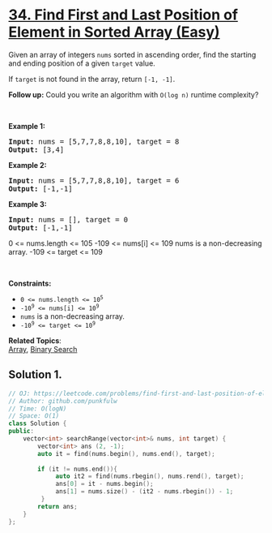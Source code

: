 # [34. Find First and Last Position of Element in Sorted Array (Easy)](https://leetcode.com/problems/find-first-and-last-position-of-element-in-sorted-array/)

<p>Given an array of integers <code>nums</code> sorted in ascending order, find the starting and ending position of a given <code>target</code> value.</p>

<p>If <code>target</code> is not found in the array, return <code>[-1, -1]</code>.</p>

<p><b>Follow up:</b> Could you write an algorithm with <code>O(log n)</code> runtime complexity?</p>


<p>&nbsp;</p>

<p><strong>Example 1:</strong></p>

<pre><strong>Input:</strong> nums = [5,7,7,8,8,10], target = 8
<strong>Output:</strong> [3,4]
</pre>

<p><strong>Example 2:</strong></p>

<pre><strong>Input:</strong> nums = [5,7,7,8,8,10], target = 6
<strong>Output:</strong> [-1,-1]
</pre>


<p><strong>Example 3:</strong></p>

<pre><strong>Input:</strong> nums = [], target = 0
<strong>Output:</strong> [-1,-1]
</pre>

0 <= nums.length <= 105
-109 <= nums[i] <= 109
nums is a non-decreasing array.
-109 <= target <= 109

<p>&nbsp;</p>
<p><strong>Constraints:</strong></p>

<ul>
	<li><code>0 &lt;= nums.length &lt;= 10<sup>5</sup></code></li>
  <li><code>-10<sup>9</sup> &lt;= nums[i] &lt;= 10<sup>9</sup></code></li>
  <li><code>nums</code> is a non-decreasing array.</li>
  <li><code>-10<sup>9</sup> &lt;= target &lt;= 10<sup>9</sup></code></li>
</ul>



**Related Topics**:  
[Array](https://leetcode.com/tag/array/), [Binary Search](https://leetcode.com/tag/binary-search/)



## Solution 1.


```cpp
// OJ: https://leetcode.com/problems/find-first-and-last-position-of-element-in-sorted-array/
// Author: github.com/punkfulw
// Time: O(logN)
// Space: O(1)
class Solution {
public:
    vector<int> searchRange(vector<int>& nums, int target) {
        vector<int> ans (2, -1);
        auto it = find(nums.begin(), nums.end(), target);
        
        if (it != nums.end()){
             auto it2 = find(nums.rbegin(), nums.rend(), target);
             ans[0] = it - nums.begin();
             ans[1] = nums.size() - (it2 - nums.rbegin()) - 1;
         }
        return ans;
    }
};
```
